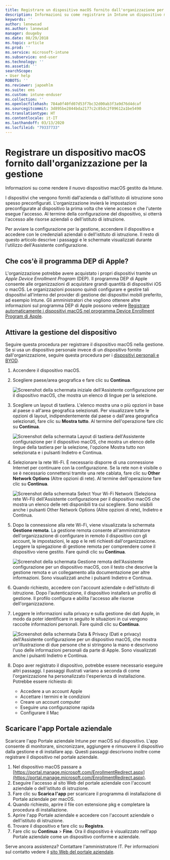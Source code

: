 ```yaml
---
title: Registrare un dispositivo macOS fornito dall'organizzazione per la gestione | Microsoft Docs
description: Informazioni su come registrare in Intune un dispositivo macOS acquistato e fornito dall'organizzazione.
keywords: ''
author: lenewsad
ms.author: lanewsad
manager: dougeby
ms.date: 08/29/2018
ms.topic: article
ms.prod: ''
ms.service: microsoft-intune
ms.subservice: end-user
ms.technology: ''
ms.assetid: ''
searchScope:
- User help
ROBOTS: ''
ms.reviewer: japoehlm
ms.suite: ems
ms.custom: intune-enduser
ms.collection: ''
ms.openlocfilehash: 784a0f40fd07d53f7bc32d00ab3f3a9d76d4dcaf
ms.sourcegitcommit: 3d895be2844bda2177c2c85dc2f09612a1be5490
ms.translationtype: HT
ms.contentlocale: it-IT
ms.lasthandoff: 03/13/2020
ms.locfileid: "79337733"
---
```

# <a name="enroll-your-organization-provided-macos-device-in-management"></a>Registrare un dispositivo macOS fornito dall'organizzazione per la gestione

Informazioni su come rendere il nuovo dispositivo macOS gestito da Intune.  

I dispositivi che vengono forniti dall'azienda o dall'istituto di istruzione sono spesso preconfigurati. L'organizzazione invierà le impostazioni preconfigurate al dispositivo la prima volta che viene acceso e che l'utente esegue l'accesso. Al termine della configurazione del dispositivo, si otterrà l'accesso alle risorse aziendali o dell'istituto di istruzione.

Per avviare la configurazione per la gestione, accendere il dispositivo e accedere con le credenziali aziendali o dell'istituto di istruzione. Il resto di questo articolo descrive i passaggi e le schermate visualizzati durante l'utilizzo dell'Assistente configurazione.

## <a name="what-is-apple-dep"></a>Che cos'è il programma DEP di Apple?

L'organizzazione potrebbe avere acquistato i propri dispositivi tramite un *Apple Device Enrollment Program* (DEP). Il programma DEP di Apple consente alle organizzazioni di acquistare grandi quantità di dispositivi iOS o macOS. Le organizzazioni possono quindi configurare e gestire tali dispositivi all'interno del provider di gestione dei dispositivi mobili preferito, ad esempio Intune. Gli amministratori che vogliono ottenere altre informazioni sul programma DEP di Apple possono vedere [Registrare automaticamente i dispositivi macOS nel programma Device Enrollment Program di Apple](https://docs.microsoft.com/intune/enrollment/device-enrollment-program-enroll-macos).  

## <a name="get-your-device-managed"></a>Attivare la gestione del dispositivo

Seguire questa procedura per registrare il dispositivo macOS nella gestione. Se si usa un dispositivo personale invece di un dispositivo fornito dall'organizzazione, seguire questa procedura per i [dispositivi personali e BYOD](enroll-your-device-in-intune-macos-cp.md).  

1. Accendere il dispositivo macOS.
2. Scegliere paese/area geografica e fare clic su **Continua**.  

   ![Screenshot della schermata iniziale dell'Assistente configurazione per il dispositivo macOS, che mostra un elenco di lingue per la selezione.](./media/macos-dep-welcome-1808.png)
3. Scegliere un layout di tastiera. L'elenco mostra una o più opzioni in base al paese o all'area geografica selezionati. Per visualizzare tutte le opzioni di layout, indipendentemente dal paese o dall'area geografica selezionati, fare clic su **Mostra tutto**. Al termine dell'operazione fare clic su **Continua**.  

   ![Screenshot della schermata Layout di tastiera dell'Assistente configurazione per il dispositivo macOS, che mostra un elenco delle lingue della tastiera per la selezione, l'opzione Mostra tutto non selezionata e i pulsanti Indietro e Continua.](./media/macos-dep-keyboard-1808.png)  
4. Selezionare la rete Wi-Fi. È necessario disporre di una connessione Internet per continuare con la configurazione. Se la rete non è visibile o se è necessario connettersi tramite una rete cablata, fare clic su **Other Network Options** (Altre opzioni di rete). Al termine dell'operazione fare clic su **Continua**.  

   ![Screenshot della schermata Select Your Wi-Fi Network (Seleziona rete Wi-Fi) dell'Assistente configurazione per il dispositivo macOS che mostra un elenco delle reti disponibili tra cui scegliere. Sono visibili anche i pulsanti Other Network Options (Altre opzioni di rete), Indietro e Continua.](./media/macos-dep-wifi-1808.png)  
5. Dopo la connessione alla rete Wi-Fi, viene visualizzata la schermata **Gestione remota**. La gestione remota consente all'amministratore dell'organizzazione di configurare in remoto il dispositivo con gli account, le impostazioni, le app e le reti richiesti dall'organizzazione. Leggere la spiegazione di gestione remota per comprendere come il dispositivo viene gestito. Fare quindi clic su **Continua**.  

   ![Screenshot della schermata Gestione remota dell'Assistente configurazione per un dispositivo macOS, con il testo che descrive la gestione remota e un collegamento alla documentazione per altre informazioni. Sono visualizzati anche i pulsanti Indietro e Continua.](./media/macos-dep-remote-management-1-1808.png)  
6. Quando richiesto, accedere con l'account aziendale o dell'istituto di istruzione. Dopo l'autenticazione, il dispositivo installerà un profilo di gestione. Il profilo configura e abilita l'accesso alle risorse dell'organizzazione.  
7. Leggere le informazioni sulla privacy e sulla gestione dei dati Apple, in modo da poter identificare in seguito le situazioni in cui vengono raccolte informazioni personali. Fare quindi clic su **Continua**.  

   ![Screenshot della schermata Data & Privacy (Dati e privacy) dell'Assistente configurazione per un dispositivo macOS, che mostra un'illustrazione di due persone che si stringono la mano e descrivono l'uso delle informazioni personali da parte di Apple. Sono visualizzati anche i pulsanti Indietro e Continua.](./media/macos-dep-apple-data-privacy-1808.png)  
8. Dopo aver registrato il dispositivo, potrebbe essere necessario eseguire altri passaggi. I passaggi illustrati variano a seconda di come l'organizzazione ha personalizzato l'esperienza di installazione. Potrebbe essere richiesto di:
    * Accedere a un account Apple
    * Accettare i termini e le condizioni
    * Creare un account computer
    * Eseguire una configurazione rapida
    * Configurare il Mac

## <a name="get-the-company-portal-app"></a>Scaricare l'app Portale aziendale

Scaricare l'app Portale aziendale Intune per macOS sul dispositivo. L'app consente di monitorare, sincronizzare, aggiungere e rimuovere il dispositivo dalla gestione e di installare app. Questi passaggi descrivono inoltre come registrare il dispositivo nel portale aziendale.

1. Nel dispositivo macOS passare a [https://portal.manage.microsoft.com/EnrollmentRedirect.aspx](https://portal.manage.microsoft.com/EnrollmentRedirect.aspx).
2. Eseguire l'accesso al sito Web del portale aziendale con l'account aziendale o dell'istituto di istruzione. 
3. Fare clic su **Scarica l'app** per scaricare il programma di installazione di Portale aziendale per macOS.
4. Quando richiesto, aprire il file con estensione pkg e completare la procedura di installazione.
5. Aprire l'app Portale aziendale e accedere con l'account aziendale o dell'istituto di istruzione.
6. Trovare il dispositivo e fare clic su **Registra**.
7. Fare clic su **Continua** > **Fine**. Ora il dispositivo è visualizzato nell'app Portale aziendale come un dispositivo conforme e aziendale.

Serve ancora assistenza? Contattare l'amministratore IT. Per informazioni sul contatto vedere il [sito Web del portale aziendale](https://go.microsoft.com/fwlink/?linkid=2010980).
